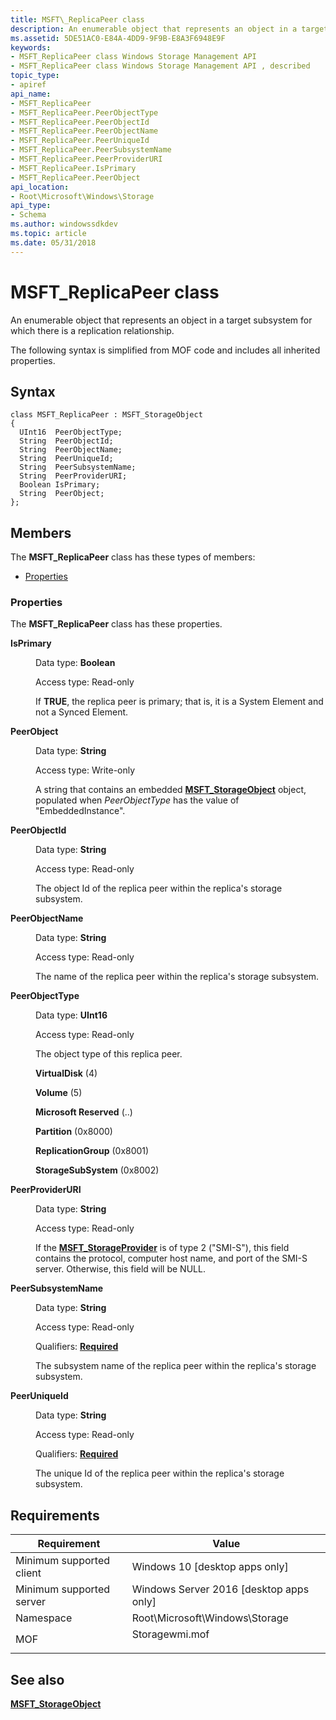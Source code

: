 ```yaml
---
title: MSFT\_ReplicaPeer class
description: An enumerable object that represents an object in a target subsystem for which there is a replication relationship.
ms.assetid: 5DE51AC0-E84A-4DD9-9F9B-E8A3F6948E9F
keywords:
- MSFT_ReplicaPeer class Windows Storage Management API
- MSFT_ReplicaPeer class Windows Storage Management API , described
topic_type:
- apiref
api_name:
- MSFT_ReplicaPeer
- MSFT_ReplicaPeer.PeerObjectType
- MSFT_ReplicaPeer.PeerObjectId
- MSFT_ReplicaPeer.PeerObjectName
- MSFT_ReplicaPeer.PeerUniqueId
- MSFT_ReplicaPeer.PeerSubsystemName
- MSFT_ReplicaPeer.PeerProviderURI
- MSFT_ReplicaPeer.IsPrimary
- MSFT_ReplicaPeer.PeerObject
api_location:
- Root\Microsoft\Windows\Storage
api_type:
- Schema
ms.author: windowssdkdev
ms.topic: article
ms.date: 05/31/2018
---
```


# MSFT\_ReplicaPeer class

An enumerable object that represents an object in a target subsystem for which there is a replication relationship.

The following syntax is simplified from MOF code and includes all inherited properties.

## Syntax

``` syntax
class MSFT_ReplicaPeer : MSFT_StorageObject
{
  UInt16  PeerObjectType;
  String  PeerObjectId;
  String  PeerObjectName;
  String  PeerUniqueId;
  String  PeerSubsystemName;
  String  PeerProviderURI;
  Boolean IsPrimary;
  String  PeerObject;
};
```

## Members

The **MSFT\_ReplicaPeer** class has these types of members:

-   [Properties](#properties)

### Properties

The **MSFT\_ReplicaPeer** class has these properties.

<dl> <dt>

**IsPrimary**
</dt> <dd> <dl> <dt>

Data type: **Boolean**
</dt> <dt>

Access type: Read-only
</dt> </dl>

If **TRUE**, the replica peer is primary; that is, it is a System Element and not a Synced Element.

</dd> <dt>

**PeerObject**
</dt> <dd> <dl> <dt>

Data type: **String**
</dt> <dt>

Access type: Write-only
</dt> </dl>

A string that contains an embedded [**MSFT\_StorageObject**](msft-storageobject.md) object, populated when *PeerObjectType* has the value of "EmbeddedInstance".

</dd> <dt>

**PeerObjectId**
</dt> <dd> <dl> <dt>

Data type: **String**
</dt> <dt>

Access type: Read-only
</dt> </dl>

The object Id of the replica peer within the replica's storage subsystem.

</dd> <dt>

**PeerObjectName**
</dt> <dd> <dl> <dt>

Data type: **String**
</dt> <dt>

Access type: Read-only
</dt> </dl>

The name of the replica peer within the replica's storage subsystem.

</dd> <dt>

**PeerObjectType**
</dt> <dd> <dl> <dt>

Data type: **UInt16**
</dt> <dt>

Access type: Read-only
</dt> </dl>

The object type of this replica peer.

<dl> <dt>

<span id="VirtualDisk"></span><span id="virtualdisk"></span><span id="VIRTUALDISK"></span>**VirtualDisk** (4)
</dt> <dt>

<span id="Volume"></span><span id="volume"></span><span id="VOLUME"></span>**Volume** (5)
</dt> <dt>

<span id="Microsoft_Reserved"></span><span id="microsoft_reserved"></span><span id="MICROSOFT_RESERVED"></span>**Microsoft Reserved** (..)
</dt> <dt>

<span id="Partition"></span><span id="partition"></span><span id="PARTITION"></span>**Partition** (0x8000)
</dt> <dt>

<span id="ReplicationGroup"></span><span id="replicationgroup"></span><span id="REPLICATIONGROUP"></span>**ReplicationGroup** (0x8001)
</dt> <dt>

<span id="StorageSubSystem"></span><span id="storagesubsystem"></span><span id="STORAGESUBSYSTEM"></span>**StorageSubSystem** (0x8002)
</dt> </dl>

</dd> <dt>

**PeerProviderURI**
</dt> <dd> <dl> <dt>

Data type: **String**
</dt> <dt>

Access type: Read-only
</dt> </dl>

If the [**MSFT\_StorageProvider**](msft-storageprovider.md) is of type 2 ("SMI-S"), this field contains the protocol, computer host name, and port of the SMI-S server. Otherwise, this field will be NULL.

</dd> <dt>

**PeerSubsystemName**
</dt> <dd> <dl> <dt>

Data type: **String**
</dt> <dt>

Access type: Read-only
</dt> <dt>

Qualifiers: [**Required**](/windows/win32/wmisdk/standard-qualifiers)
</dt> </dl>

The subsystem name of the replica peer within the replica's storage subsystem.

</dd> <dt>

**PeerUniqueId**
</dt> <dd> <dl> <dt>

Data type: **String**
</dt> <dt>

Access type: Read-only
</dt> <dt>

Qualifiers: [**Required**](/windows/win32/wmisdk/standard-qualifiers)
</dt> </dl>

The unique Id of the replica peer within the replica's storage subsystem.

</dd> </dl>

## Requirements



| Requirement | Value |
|-------------------------------------|-------------------------------------------------------------------------------------------|
| Minimum supported client<br/> | Windows 10 \[desktop apps only\]<br/>                                               |
| Minimum supported server<br/> | Windows Server 2016 \[desktop apps only\]<br/>                                      |
| Namespace<br/>                | Root\\Microsoft\\Windows\\Storage<br/>                                              |
| MOF<br/>                      | <dl> <dt>Storagewmi.mof</dt> </dl> |



## See also

<dl> <dt>

[**MSFT\_StorageObject**](msft-storageobject.md)
</dt> </dl>

 

